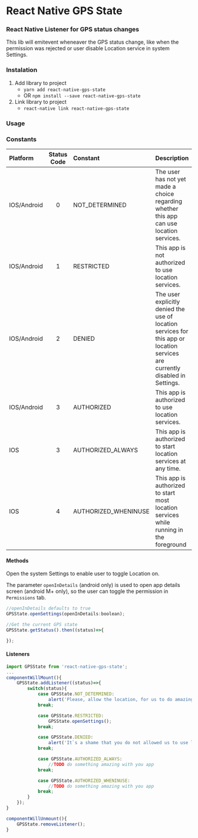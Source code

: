 # React Native GPS State

### React Native Listener for GPS status changes
This lib will emitevent wheneaver the GPS status change, like when the permission was rejected or user disable Location service in system Settings.

### Instalation
1. Add library to project
   - `yarn add react-native-gps-state`
   - OR `npm install --save react-native-gps-state`
2. Link library to project
   - `react-native link react-native-gps-state`

### Usage 

### Constants
| Platform 			| Status Code 	| Constant 				| Description 		
| :--- 				| :---:			| :--- 					| :---
| IOS/Android		| 0 	 		| NOT_DETERMINED 		| The user has not yet made a choice regarding whether this app can use location services.
| IOS/Android		| 1 	 		| RESTRICTED 			| This app is not authorized to use location services.
| IOS/Android		| 2 	 		| DENIED 				| The user explicitly denied the use of location services for this app or location services are currently disabled in Settings.
| IOS/Android		| 3 	 		| AUTHORIZED 			| This app is authorized to use location services.
| IOS				| 3 	 		| AUTHORIZED_ALWAYS 	| This app is authorized to start location services at any time.
| IOS				| 4 	 		| AUTHORIZED_WHENINUSE 	| This app is authorized to start most location services while running in the foreground


#### Methods
Open the system Settings to enable user to toggle Location on.

The parameter `openInDetails` (android only) is used to open app details screen (android M+ only), so the user can toggle the permission in `Permissions` tab.

```javascript
//openInDetails defaults to true
GPSState.openSettings(openInDetails:boolean);
```

```javascript
//Get the current GPS state
GPSState.getStatus().then((status)=>{

});
```

#### Listeners

```javascript
import GPSState from 'react-native-gps-state';
...
componentWillMount(){
	GPSState.addListener((status)=>{
		switch(status){
			case GPSState.NOT_DETERMINED:
				alert('Please, allow the location, for us to do amazing things for you!');
			break;

			case GPSState.RESTRICTED:
				GPSState.openSettings();
			break;

			case GPSState.DENIED:
				alert('It`s a shame that you do not allowed us to use location :(');
			break;

			case GPSState.AUTHORIZED_ALWAYS:
				//TODO do something amazing with you app
			break;

			case GPSState.AUTHORIZED_WHENINUSE:
				//TODO do something amazing with you app
			break;
		}
	});
}

componentWillUnmount(){
	GPSState.removeListener();
}
```